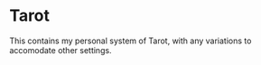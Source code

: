 # Tarot
This contains my personal system of Tarot, with any variations to accomodate other settings.
